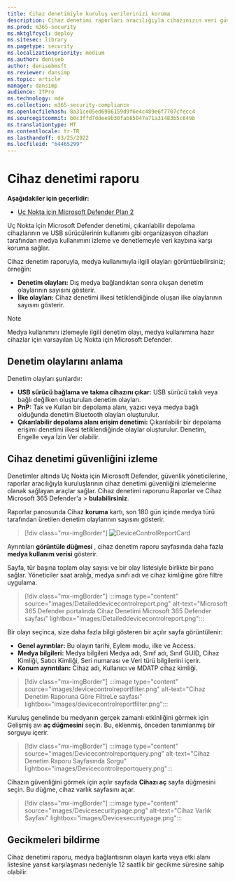 ```yaml
---
title: Cihaz denetimiyle kuruluş verilerinizi koruma
description: Cihaz denetimi raporları aracılığıyla cihazınızın veri güvenliğini izleme.
ms.prod: m365-security
ms.mktglfcycl: deploy
ms.sitesec: library
ms.pagetype: security
ms.localizationpriority: medium
ms.author: deniseb
author: denisebmsft
ms.reviewer: dansimp
ms.topic: article
manager: dansimp
audience: ITPro
ms.technology: mde
ms.collection: m365-security-compliance
ms.openlocfilehash: 8a31ce05ed6986159d9f6e4c489e6f7707cfecc4
ms.sourcegitcommit: b0c3ffd7ddee9b30fab85047a71a31483b5c649b
ms.translationtype: MT
ms.contentlocale: tr-TR
ms.lasthandoff: 03/25/2022
ms.locfileid: "64465299"
---
```

# <a name="device-control-report"></a>Cihaz denetimi raporu

**Aşağıdakiler için geçerlidir:** 
- [Uç Nokta için Microsoft Defender Plan 2](https://go.microsoft.com/fwlink/p/?linkid=2154037)

Uç Nokta için Microsoft Defender denetimi, çıkarılabilir depolama cihazlarının ve USB sürücülerinin kullanımı gibi organizasyon cihazları tarafından medya kullanımını izleme ve denetlemeyle veri kaybına karşı koruma sağlar.

Cihaz denetim raporuyla, medya kullanımıyla ilgili olayları görüntüebilirsiniz; örneğin:

- **Denetim olayları:** Dış medya bağlandıktan sonra oluşan denetim olaylarının sayısını gösterir.
- **İlke olayları:** Cihaz denetimi ilkesi tetiklendiğinde oluşan ilke olaylarının sayısını gösterir.

> [!NOTE]
> Medya kullanımını izlemeyle ilgili denetim olayı, medya kullanımına hazır cihazlar için varsayılan Uç Nokta için Microsoft Defender.

## <a name="understanding-the-audit-events"></a>Denetim olaylarını anlama

Denetim olayları şunlardır:

- **USB sürücü bağlama ve takma cihazını çıkar:** USB sürücü takılı veya bağlı değilken oluşturulan denetim olayları.
- **PnP:** Tak ve Kullan bir depolama alanı, yazıcı veya medya bağlı olduğunda denetim Bluetooth olayları oluşturulur.
- **Çıkarılabilir depolama alanı erişim denetimi:** Çıkarılabilir bir depolama erişimi denetimi ilkesi tetiklendiğinde olaylar oluşturulur. Denetim, Engelle veya İzin Ver olabilir.

## <a name="monitor-device-control-security"></a>Cihaz denetimi güvenliğini izleme

Denetimler altında Uç Nokta için Microsoft Defender, güvenlik yöneticilerine, raporlar aracılığıyla kuruluşlarının cihaz denetimi güvenliğini izlemelerine olanak sağlayan araçlar sağlar. Cihaz denetimi raporunu Raporlar ve Cihaz Microsoft 365 Defender'a > **bulabilirsiniz**.

Raporlar panosunda Cihaz **koruma** kartı, son 180 gün içinde medya türü tarafından üretilen denetim olaylarının sayısını gösterir.

> [!div class="mx-imgBorder"]
> ![DeviceControlReportCard](https://user-images.githubusercontent.com/81826151/138504137-e9a7673e-e988-48cd-820d-2625ec6df352.png)

Ayrıntıları **görüntüle düğmesi** , cihaz denetim raporu sayfasında daha fazla **medya kullanım verisi** gösterir.

Sayfa, tür başına toplam olay sayısı ve bir olay listesiyle birlikte bir pano sağlar. Yöneticiler saat aralığı, medya sınıfı adı ve cihaz kimliğine göre filtre uygulama.

> [!div class="mx-imgBorder"]
> :::image type="content" source="images/Detaileddevicecontrolreport.png" alt-text="Microsoft 365 Defender portalında Cihaz Denetimi Microsoft 365 Defender sayfası" lightbox="images/Detaileddevicecontrolreport.png":::

Bir olayı seçinca, size daha fazla bilgi gösteren bir açılır sayfa görüntülenir:

- **Genel ayrıntılar:** Bu olayın tarihi, Eylem modu, ilke ve Access.
- **Medya bilgileri:** Medya bilgileri Medya adı, Sınıf adı, Sınıf GUID, Cihaz Kimliği, Satıcı Kimliği, Seri numarası ve Veri türü bilgilerini içerir.
- **Konum ayrıntıları:** Cihaz adı, Kullanıcı ve MDATP cihaz kimliği.

> [!div class="mx-imgBorder"]
> :::image type="content" source="images/devicecontrolreportfilter.png" alt-text="Cihaz Denetim Raporuna Göre FiltreLe sayfası" lightbox="images/devicecontrolreportfilter.png":::

Kuruluş genelinde bu medyanın gerçek zamanlı etkinliğini görmek için Gelişmiş avı **aç düğmesini** seçin. Bu, eklenmiş, önceden tanımlanmış bir sorguyu içerir.

> [!div class="mx-imgBorder"]
> :::image type="content" source="images/Devicecontrolreportquery.png" alt-text="Cihaz Denetim Raporu Sayfasında Sorgu" lightbox="images/Devicecontrolreportquery.png":::

Cihazın güvenliğini görmek için açılır sayfada **Cihazı aç** sayfa düğmesini seçin. Bu düğme, cihaz varlık sayfasını açar.

> [!div class="mx-imgBorder"]
> :::image type="content" source="images/Devicesecuritypage.png" alt-text="Cihaz Varlık Sayfası" lightbox="images/Devicesecuritypage.png":::

## <a name="reporting-delays"></a>Gecikmeleri bildirme

Cihaz denetimi raporu, medya bağlantısının olayın karta veya etki alanı listesine yansıt karşılaşması nedeniyle 12 saatlik bir gecikme süresine sahip olabilir.
